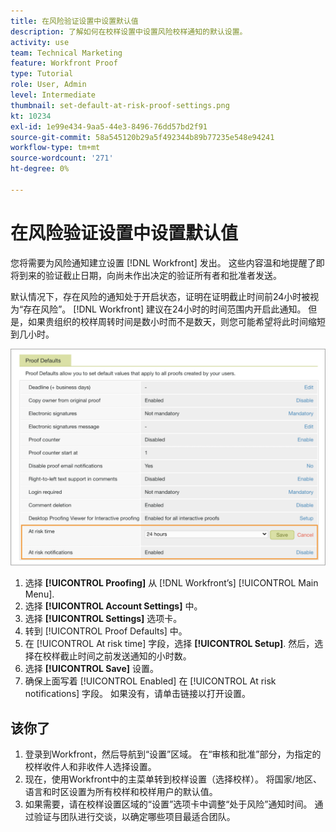 ```yaml
---
title: 在风险验证设置中设置默认值
description: 了解如何在校样设置中设置风险校样通知的默认设置。
activity: use
team: Technical Marketing
feature: Workfront Proof
type: Tutorial
role: User, Admin
level: Intermediate
thumbnail: set-default-at-risk-proof-settings.png
kt: 10234
exl-id: 1e99e434-9aa5-44e3-8496-76dd57bd2f91
source-git-commit: 58a545120b29a5f492344b89b77235e548e94241
workflow-type: tm+mt
source-wordcount: '271'
ht-degree: 0%

---
```


# 在风险验证设置中设置默认值

您将需要为风险通知建立设置 [!DNL Workfront] 发出。 这些内容温和地提醒了即将到来的验证截止日期，向尚未作出决定的验证所有者和批准者发送。

默认情况下，存在风险的通知处于开启状态，证明在证明截止时间前24小时被视为“存在风险”。 [!DNL Workfront] 建议在24小时的时间范围内开启此通知。 但是，如果贵组织的校样周转时间是数小时而不是数天，则您可能希望将此时间缩短到几小时。

![风险通知的验证设置](assets/proof-system-setups-at-risk-default-1.png)

1. 选择 **[!UICONTROL Proofing]** 从 [!DNL Workfront’s] [!UICONTROL Main Menu].
1. 选择 **[!UICONTROL Account Settings]** 中。
1. 选择 **[!UICONTROL Settings]** 选项卡。
1. 转到 [!UICONTROL Proof Defaults] 中。
1. 在 [!UICONTROL At risk time] 字段，选择 **[!UICONTROL Setup]**. 然后，选择在校样截止时间之前发送通知的小时数。
1. 选择 **[!UICONTROL Save]** 设置。
1. 确保上面写着 [!UICONTROL Enabled] 在 [!UICONTROL At risk notifications] 字段。 如果没有，请单击链接以打开设置。

## 该你了

1. 登录到Workfront，然后导航到“设置”区域。 在“审核和批准”部分，为指定的校样收件人和非收件人选择设置。
1. 现在，使用Workfront中的主菜单转到校样设置（选择校样）。 将国家/地区、语言和时区设置为所有校样和校样用户的默认值。
1. 如果需要，请在校样设置区域的“设置”选项卡中调整“处于风险”通知时间。 通过验证与团队进行交谈，以确定哪些项目最适合团队。

<!--
Lean More URLs
-->
